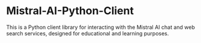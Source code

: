 # Mistral-AI-Python-Client
This is a Python client library for interacting with the Mistral AI chat and web search services, designed for educational and learning purposes.
